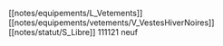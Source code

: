 [[notes/equipements/L_Vetements]] [[notes/equipements/vetements/V_VestesHiverNoires]] [[notes/statut/S_Libre]]
111121 neuf